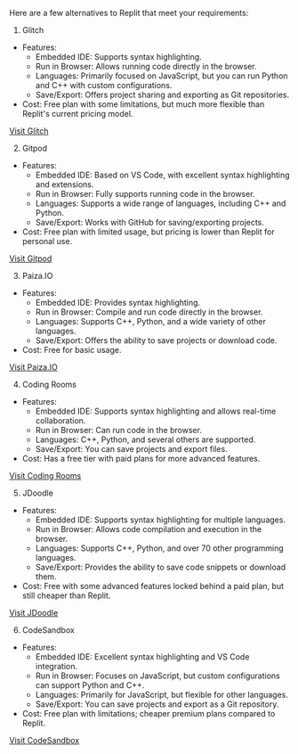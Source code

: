 Here are a few alternatives to Replit that meet your requirements:

1. Glitch

- Features:
  - Embedded IDE: Supports syntax highlighting.
  - Run in Browser: Allows running code directly in the browser.
  - Languages: Primarily focused on JavaScript, but you can run Python and C++ with custom configurations.
  - Save/Export: Offers project sharing and exporting as Git repositories.
- Cost: Free plan with some limitations, but much more flexible than Replit's current pricing model.

[Visit Glitch](https://glitch.com)

2. Gitpod

- Features:
  - Embedded IDE: Based on VS Code, with excellent syntax highlighting and extensions.
  - Run in Browser: Fully supports running code in the browser.
  - Languages: Supports a wide range of languages, including C++ and Python.
  - Save/Export: Works with GitHub for saving/exporting projects.
- Cost: Free plan with limited usage, but pricing is lower than Replit for personal use.

[Visit Gitpod](https://www.gitpod.io)

3. Paiza.IO

- Features:
  - Embedded IDE: Provides syntax highlighting.
  - Run in Browser: Compile and run code directly in the browser.
  - Languages: Supports C++, Python, and a wide variety of other languages.
  - Save/Export: Offers the ability to save projects or download code.
- Cost: Free for basic usage.

[Visit Paiza.IO](https://paiza.io)

4. Coding Rooms

- Features:
  - Embedded IDE: Supports syntax highlighting and allows real-time collaboration.
  - Run in Browser: Can run code in the browser.
  - Languages: C++, Python, and several others are supported.
  - Save/Export: You can save projects and export files.
- Cost: Has a free tier with paid plans for more advanced features.

[Visit Coding Rooms](https://www.codingrooms.com)

5. JDoodle

- Features:
  - Embedded IDE: Supports syntax highlighting for multiple languages.
  - Run in Browser: Allows code compilation and execution in the browser.
  - Languages: Supports C++, Python, and over 70 other programming languages.
  - Save/Export: Provides the ability to save code snippets or download them.
- Cost: Free with some advanced features locked behind a paid plan, but still cheaper than Replit.

[Visit JDoodle](https://www.jdoodle.com)

6. CodeSandbox

- Features:
  - Embedded IDE: Excellent syntax highlighting and VS Code integration.
  - Run in Browser: Focuses on JavaScript, but custom configurations can support Python and C++.
  - Languages: Primarily for JavaScript, but flexible for other languages.
  - Save/Export: You can save projects and export as a Git repository.
- Cost: Free plan with limitations; cheaper premium plans compared to Replit.

[Visit CodeSandbox](https://codesandbox.io)
